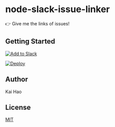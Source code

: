 # node-slack-issue-linker
:point_right: Give me the links of issues!

## Getting Started

[![Add to Slack](https://platform.slack-edge.com/img/add_to_slack.png)](https://slack.com/oauth/authorize?&client_id=3960830011.183110350674&scope=bot,chat:write:bot)

[![Deploy](https://www.herokucdn.com/deploy/button.svg)](https://heroku.com/deploy?template=https://github.com/kevin940726/node-slack-issue-linker/tree/master&env[HOST]=github)

## Author

Kai Hao

## License

[MIT](LICENSE)
